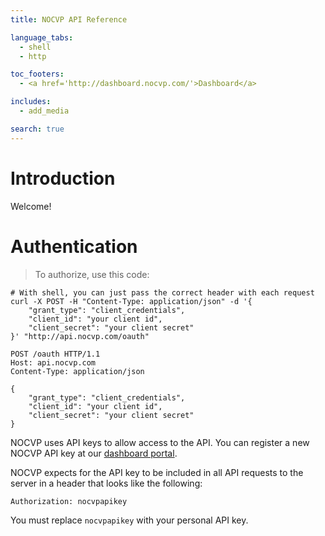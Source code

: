 ```yaml
---
title: NOCVP API Reference

language_tabs:
  - shell
  - http

toc_footers:
  - <a href='http://dashboard.nocvp.com/'>Dashboard</a>

includes:
  - add_media

search: true
---
```


# Introduction

Welcome!

# Authentication

> To authorize, use this code:

```shell
# With shell, you can just pass the correct header with each request
curl -X POST -H "Content-Type: application/json" -d '{
    "grant_type": "client_credentials",
    "client_id": "your client id",
    "client_secret": "your client secret"
}' "http://api.nocvp.com/oauth"
```

```http
POST /oauth HTTP/1.1
Host: api.nocvp.com
Content-Type: application/json

{
    "grant_type": "client_credentials",
    "client_id": "your client id",
    "client_secret": "your client secret"
}
```


NOCVP uses API keys to allow access to the API. You can register a new NOCVP API key at our [dashboard portal](http://dashboard.nocvp.com/).

NOCVP expects for the API key to be included in all API requests to the server in a header that looks like the following:

`Authorization: nocvpapikey`

<aside class="notice">
You must replace <code>nocvpapikey</code> with your personal API key.
</aside>

